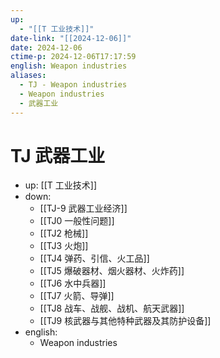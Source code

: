 ```yaml
---
up:
  - "[[T 工业技术]]"
date-link: "[[2024-12-06]]"
date: 2024-12-06
ctime-p: 2024-12-06T17:17:59
english: Weapon industries
aliases:
  - TJ - Weapon industries
  - Weapon industries
  - 武器工业
---
```


# TJ 武器工业

- up: [[T 工业技术]]
- down:
	- [[TJ-9 武器工业经济]]
	- [[TJ0 一般性问题]]
	- [[TJ2 枪械]]
	- [[TJ3 火炮]]
	- [[TJ4 弹药、引信、火工品]]
	- [[TJ5 爆破器材、烟火器材、火炸药]]
	- [[TJ6 水中兵器]]
	- [[TJ7 火箭、导弹]]
	- [[TJ8 战车、战舰、战机、航天武器]]
	- [[TJ9 核武器与其他特种武器及其防护设备]]
- english:
	- Weapon industries
